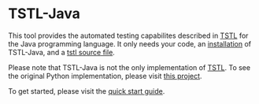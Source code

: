 # TSTL-Java
This tool provides the automated testing capabilites described in [TSTL](http://www.cs.cmu.edu/~agroce/nfm15.pdf) for the Java programming language.  It only needs your code, an [installation](https://github.com/flipturnapps/TSTL-Java/releases) of TSTL-Java, and a [tstl source file](https://github.com/flipturnapps/TSTL-Java/wiki/The-.tstl-Source-File).  

Please note that TSTL-Java is not the only implementation of [TSTL](http://www.cs.cmu.edu/~agroce/nfm15.pdf).  To see the original Python implementation, please visit [this project](https://github.com/agroce/tstl).  

To get started, please visit the [quick start guide](https://github.com/flipturnapps/TSTL-Java/wiki/Getting-Started-with-TSTL-Java).
